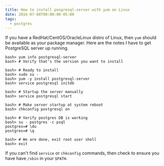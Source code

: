 ```yaml
---
title: How to install posgresql-server with yum on Linux
date: 2016-07-08T00:00:00-05:00
tags:
  - postgres
---
```


If you have a RedHat/CentOS/OracleLinux distro of Linux, then `yum` should be available as your package manager. Here are the notes I have to get PostgreSQL server up running.

    bash> yum info postgresql-server
    bash> # Verify that's the version you want to install
    
    bash> # Ready to install
    bash> sudo su -
    bash> yum -y install postgresql-server
    bash> service postgresql initdb
    
    bash> # Startup the server manually
    bash> service postgresql start
    
    bash> # Make server startup at system reboot
    bash> chkconfig postgresql on
    
    bash> # Verify postgres DB is working
    bash> su - postgres -c psql
    postgres=# \du
    postgres=# \q
    
    bash> # We are done, exit root user shell
    bash> exit
    

If you can't find `service` or `chkconfig` commands, then check to ensure you have have `/sbin` in your `$PATH`.
